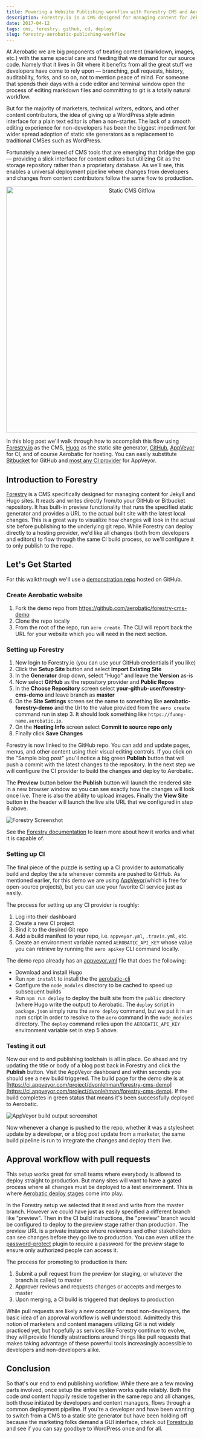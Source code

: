 ```yaml
---
title: Powering a Website Publishing workflow with Forestry CMS and Aerobatic
description: Forestry.io is a CMS designed for managing content for Jekyll and Hugo sites. Here we demonstrate how to continuously deploy content updates to Aerobatic.
date: 2017-04-12
tags: cms, forestry, github, cd, deploy
slug: forestry-aerobatic-publishing-workflow
---
```


At Aerobatic we are big proponents of treating content (markdown, images, etc.) with the same special care and feeding that we demand for our source code. Namely that it lives in Git where it benefits from all the great stuff we developers have come to rely upon &mdash; branching, pull requests, history, auditability, forks, and so on, not to mention peace of mind. For someone that spends their days with a code editor and terminal window open the process of editing markdown files and committing to git is a totally natural workflow.

But for the majority of marketers, technical writers, editors, and other content contributors, the idea of giving up a WordPress style admin interface for a plain text editor is often a non-starter. The lack of a smooth editing experience for non-developers has been the biggest impediment for wider spread adoption of static site generators as a replacement to traditional CMSes such as WordPress.

Fortunately a new breed of CMS tools that are emerging that bridge the gap &mdash; providing a slick interface for content editors but utilizing Git as the storage repository rather than a proprietary database. As we'll see, this enables a universal deployment pipeline where changes from developers and changes from content contributors follow the same flow to production.

<div style="text-align:center;"><img src="/img/static-cms-gitflow.png" alt="Static CMS Gitflow" style="width:650px; max-width:100%;" /></div>

In this blog post we'll walk through how to accomplish this flow using [Forestry.io](https://forestry.io/) as the CMS, [Hugo](https://gohugo.io) as the static site generator, [GitHub](https://github.com), [AppVeyor](https://www.appveyor.com) for CI, and of course Aerobatic for hosting. You can easily substitute [Bitbucket](https://bitbucket.org) for GitHub and [most any CI provider](https://www.slant.co/topics/799/~best-continuous-integration-tools) for AppVeyor.

## Introduction to Forestry

[Forestry](https://forestry.io) is a CMS specifically designed for managing content for Jekyll and Hugo sites. It reads and writes directly from/to your GitHub or Bitbucket repository. It has built-in preview functionality that runs the specified static generator and provides a URL to the actual built site with the latest local changes. This is a great way to visualize how changes will look in the actual site before publishing to the underlying git repo. While Forestry can deploy directly to a hosting provider, we'd like all changes (both from developers and editors) to flow through the same CI build process, so we'll configure it to only publish to the repo.

## Let's Get Started

For this walkthrough we'll use a [demonstration repo](https://github.com/aerobatic/forestry-cms-demo) hosted on GitHub.

### Create Aerobatic website

1. Fork the demo repo from https://github.com/aerobatic/forestry-cms-demo
2. Clone the repo locally
3. From the root of the repo, run `aero create`. The CLI will report back the URL for your website which you will need in the next section.

### Setting up Forestry

1. Now login to Forestry.io (you can use your GitHub credentials if you like)
2. Click the **Setup Site** button and select **Import Existing Site**
3. In the **Generator** drop down, select "Hugo" and leave the **Version** as-is
4. Now select **GitHub** as the repository provider and **Public Repos**
5. In the **Choose Repository** screen select **your-github-user/forestry-cms-demo** and leave branch as **master**
6. On the **Site Settings** screen set the name to something like **aerobatic-forestry-demo** and the Url to the value provided from the `aero create` command run in step 3. It should look something like `https://funny-name.aerobatic.io`.
7. On the **Hosting Info** screen select **Commit to source repo only**
8. Finally click **Save Changes**

Forestry is now linked to the GitHub repo. You can add and update pages, menus, and other content using their visual editing controls. If you click on the "Sample blog post" you'll notice a big green **Publish** button that will push a commit with the latest changes to the repository. In the next step we will configure the CI provider to build the changes and deploy to Aerobatic.

The **Preview** button below the **Publish** button will launch the rendered site in a new browser window so you can see exactly how the changes will look once live. There is also the ability to upload images. Finally the **View Site** button in the header will launch the live site URL that we configured in step 6 above.

![Forestry Screenshot](https://www.aerobatic.com/media/blog/forestry-hugo-screenshot.png)

See the [Forestry documentation](https://forestry.io/docs/) to learn more about how it works and what it is capable of. 

### Setting up CI

The final piece of the puzzle is setting up a CI provider to automatically build and deploy the site whenever commits are pushed to GitHub. As mentioned earlier, for this demo we are using [AppVeyor](https://www.appveyor.com)(which is free for open-source projects), but you can use your favorite CI service just as easily.

The process for setting up any CI provider is roughly:

1. Log into their dashboard
2. Create a new CI project
3. Bind it to the desired Git repo
4. Add a build manifest to your repo, i.e. `appveyor.yml`, `.travis.yml`, etc.
5. Create an environment variable named `AEROBATIC_API_KEY` whose value you can retrieve by running the `aero apikey` CLI command locally.

The demo repo already has an [appveyor.yml](https://github.com/aerobatic/forestry-cms-demo/blob/master/appveyor.yml) file that does the following:

* Download and install Hugo
* Run `npm install` to install the the [aerobatic-cli](https://www.npmjs.com/package/aerobatic-cli)
* Configure the `node_modules` directory to be cached to speed up subsequent builds
* Run `npm run deploy` to deploy the built site from the `public` directory (where Hugo write the output) to Aerobatic. The `deploy` script in `package.json` simply runs the `aero deploy` command, but we put it in an npm script in order to resolve to the `aero` command in the `node_modules` directory. The `deploy` command relies upon the `AEROBATIC_API_KEY` environment variable set in step 5 above.

### Testing it out

Now our end to end publishing toolchain is all in place. Go ahead and try updating the title or body of a blog post back in Forestry and click the **Publish** button. Visit the AppVeyor dashboard and within seconds you should see a new build triggered. The build page for the demo site is at [https://ci.appveyor.com/project/dvonlehman/forestry-cms-demo](https://ci.appveyor.com/project/dvonlehman/forestry-cms-demo). If the build completes in green status that means it's been successfully deployed to Aerobatic.

![AppVeyor build output screenshot](https://www.aerobatic.com/media/blog/appveyor-forestry-demo.png)

Now whenever a change is pushed to the repo, whether it was a stylesheet update by a developer, or a blog post update from a marketer, the same build pipeline is run to integrate the changes and deploy them live.

## Approval workflow with pull requests

This setup works great for small teams where everybody is allowed to deploy straight to production. But many sites will want to have a gated process where all changes must be deployed to a test environment. This is where [Aerobatic deploy stages](/docs/overview/#deploy-stages) come into play.

In the Forestry setup we selected that it read and write from the master branch. However we could have just as easily specified a different branch like "preview". Then in the CI build instructions, the "preview" branch would be configured to deploy to the preview stage rather than production. The preview URL is a private instance where reviewers and other stakeholders can see changes before they go live to production. You can even utilize the [password-protect](/docs/plugins/password-protect/) plugin to require a password for the preview stage to ensure only authorized people can access it.

The process for promoting to production is then:

1. Submit a pull request from the preview (or staging, or whatever the branch is called) to master
2. Approver reviews and requests changes or accepts and merges to master
3. Upon merging, a CI build is triggered that deploys to production

While pull requests are likely a new concept for most non-developers, the basic idea of an approval workflow is well understood. Admittedly this notion of marketers and content managers utilizing Git is not widely practiced yet, but hopefully as services like Forestry continue to evolve, they will provide friendly abstractions around things like pull requests that makes taking advantage of these powerful tools increasingly accessible to developers and non-developers alike.

## Conclusion

So that's our end to end publishing workflow. While there are a few moving parts involved, once setup the entire system works quite reliably. Both the code *and* content happily reside together in the same repo and all changes, both those initiated by developers and content managers, flows through a common deployment pipeline. If you're a developer and have been wanting to switch from a CMS to a static site generator but have been holding off because the marketing folks demand a GUI interface, check out [Forestry.io](https://forestry.io) and see if you can say goodbye to WordPress once and for all.







